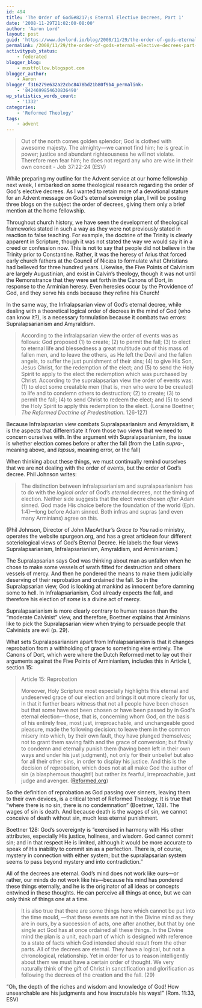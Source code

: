 ```yaml
---
id: 494
title: 'The Order of God&#8217;s Eternal Elective Decrees, Part 1'
date: '2008-11-29T21:02:00-08:00'
author: 'Aaron Lord'
layout: post
guid: 'https://www.devlord.io/blog/2008/11/29/the-order-of-gods-eternal-elective-decrees-part-1/'
permalink: /2008/11/29/the-order-of-gods-eternal-elective-decrees-part-1/
activitypub_status:
    - federated
blogger_blog:
    - mustfollow.blogspot.com
blogger_author:
    - Aaron
blogger_f316279e632a22cbc8478bd21b80f9b4_permalink:
    - '8424699854630836490'
wp_statistics_words_count:
    - '1332'
categories:
    - 'Reformed Theology'
tags:
    - advent
---
```


<blockquote>Out of the north comes golden splendor;
God is clothed with awesome majesty.
The almighty—we cannot find him;
he is great in power;
justice and abundant righteousness he will not violate.
Therefore men fear him;
he does not regard any who are wise in their own conceit
- Job 37:22-24 (ESV)</blockquote>

While preparing my outline for the Advent service at our home fellowship next week, I embarked on some theological research regarding the order of God's elective decrees. As I wanted to retain more of a devotional stature for an Advent message on God's eternal sovereign plan, I will be posting three blogs on the subject the order of decrees, giving them only a brief mention at the home fellowship.

Throughout church history, we have seen the development of theological frameworks stated in such a way as they were not previously stated in reaction to false teaching. For example, the doctrine of the Trinity is clearly apparent in Scripture, though it was not stated the way we would say it in a creed or confession now. This is not to say that people did not believe in the Trinity prior to Constantine. Rather, it was the heresy of Arius that forced early church fathers at the Council of Nicæa to formulate what Christians had believed for three hundred years. Likewise, the Five Points of Calvinism are largely Augustinian, and exist in Calvin’s theology, though it was not until the Remonstrance that they were set forth in the Canons of Dort, in response to the Arminian heresy. Even heresies occur by the Providence of God, and they serve his ends because they refine his Church!

In the same way, the Infralapsarian view of God’s eternal decree, while dealing with a theoretical logical order of decrees in the mind of God (who can know it?), is a necessary formulation because it combats two errors: Supralapsarianism and Amyraldism.

<blockquote>According to the infralapsarian view the order of events was as follows: God proposed (1) to create; (2) to permit the fall; (3) to elect to eternal life and blessedness a great multitude out of this mass of fallen men, and to leave the others, as He left the Devil and the fallen angels, to suffer the just punishment of their sins; (4) to give His Son, Jesus Christ, for the redemption of the elect; and (5) to send the Holy Spirit to apply to the elect the redemption which was purchased by Christ. According to the supralapsarian view the order of events was: (1) to elect some creatable men (that is, men who were to be created) to life and to condemn others to destruction; (2) to create; (3) to permit the fall; (4) to send Christ to redeem the elect; and (5) to send the Holy Spirit to apply this redemption to the elect. (Loraine Boettner, <em>The Reformed Doctrine of Predestination</em>. 126-127)</blockquote>

Because Infralapsarian view combats Supralapsarianism and Amyraldism, it is the aspects that differentiate it from those two views that we need to concern ourselves with. In the argument with Supralapsarianism, the issue is whether election comes before or after the fall (from the Latin <em>supra-</em>, meaning above, and <em>lapsus</em>, meaning error, or the fall)

When thinking about these things, we must continually remind ourselves that we are not dealing with the order of events, but the order of God’s decree. Phil Johnson writes:

<blockquote>The distinction between infralapsarianism and supralapsarianism has to do with the <em>logical order</em> of God’s <em>eternal</em> decrees, not the timing of election. Neither side suggests that the elect were chosen <em>after</em> Adam sinned. God made His choice before the foundation of the world (Eph. 1:4)—long before Adam sinned. Both infras and supras (and even many Arminians) agree on this.</blockquote>

(Phil Johnson, Director of John MacArthur’s <em>Grace to You</em> radio ministry, operates the website spurgeon.org, and has a great articleon four different soteriological views of God’s Eternal Decree. He labels the four views Supralapsarianism, Infralapsarianism, Amyraldism, and Arminianism.)

The Supralapsarian says God was thinking about man as unfallen when he chose to make some vessels of wrath fitted for destruction and others vessels of mercy. And then he pondered the means to make them judicially deserving of their reprobation and ordained the fall. So in the Supralapsarian view, God is looking at mankind as innocent before damning some to hell. In Infralapsarianism, God already expects the fall, and therefore his election of <em>some</em> is a divine act of mercy.

Supralapsarianism is more clearly contrary to human reason than the “moderate Calvinist” view, and therefore, Boettner explains that Arminians like to pick the Supralapsarian view when trying to persuade people that Calvinists are evil (p. 29).

What sets Supralapsarianism apart from Infralapsarianism is that it changes reprobation from a withholding of grace to something else entirely. The Canons of Dort, which were where the Dutch Reformed met to lay out their arguments against the Five Points of Arminianism, includes this in Article I, section 15:

<blockquote>Article 15: Reprobation

Moreover, Holy Scripture most especially highlights this eternal and undeserved grace of our election and brings it out more clearly for us, in that it further bears witness that not all people have been chosen but that some have not been chosen or have been passed by in God's eternal election—those, that is, concerning whom God, on the basis of his entirely free, most just, irreproachable, and unchangeable good pleasure, made the following decision: to leave them in the common misery into which, by their own fault, they have plunged themselves; not to grant them saving faith and the grace of conversion; but finally to condemn and eternally punish them (having been left in their own ways and under his just judgment), not only for their unbelief but also for all their other sins, in order to display his justice. And this is the decision of reprobation, which does not at all make God the author of sin (a blasphemous thought!) but rather its fearful, irreproachable, just judge and avenger. (<a href="https://www.apuritansmind.com/creeds-and-confessions/the-synod-of-dordt-1618-1619-a-d/">Reformed.org</a>)</blockquote>

So the definition of reprobation as God passing over sinners, leaving them to their own devices, is a critical tenet of Reformed Theology. It is true that “where there is no sin, there is no condemnation” (Boettner, 128). The wages of sin is death. And because death is the wages of sin, we cannot conceive of death without sin, much less eternal punishment.

Boettner 128: God’s sovereignty is “exercised in harmony with His other attributes, especially His justice, holiness, and wisdom. God cannot commit sin; and in that respect He is limited, although it would be more accurate to speak of His inability to commit sin as a perfection. There is, of course, mystery in connection with either system; but the supralapsarian system seems to pass beyond mystery and into contradiction.”

All of the decrees are eternal. God’s mind does not work like ours—or rather, our minds do not work like his—because his mind has pondered these things eternally, and he is the originator of all ideas or concepts entwined in these thoughts. He can perceive all things at once, but we can only think of things one at a time.

<blockquote>It is also true that there are some things here which cannot be put into the time mould, —that these events are not in the Divine mind as they are in ours, by a succession of acts, one after another, but that by one single act God has at once ordained all these things. In the Divine mind the plan is a unit, each part of which is designed with reference to a state of facts which God intended should result from the other parts. All of the decrees are eternal. They have a logical, but not a chronological, relationship. Yet in order for us to reason intelligently about them we must have a certain order of thought. We very naturally think of the gift of Christ in sanctification and glorification as following the decrees of the creation and the fall. (29)</blockquote>

“Oh, the depth of the riches and wisdom and knowledge of God! How unsearchable are his judgments and how inscrutable his ways!” (Rom. 11:33, ESV)

<div class="blogger-post-footer"><img src="https://www.devlord.io/blog/2008/11/29/the-order-of-gods-eternal-elective-decrees-part-1/"" width="1" height="1" /></div>